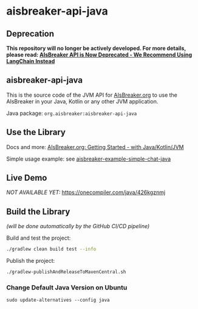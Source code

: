 # aisbreaker-api-java

## Deprecation

**This repository will no longer be actively developed. For more details, please read: [AIsBreaker API is Now Deprecated - We Recommend Using LangChain Instead](https://aisbreaker.org/blog/2024-09-08-aisbreaker-api-deprecation-langchain-recommendation)**


## aisbreaker-api-java

This is the source code of the JVM API for [AIsBreaker.org](https://aisbreaker.org/)
to use the AIsBreaker in your Java, Kotlin or any other JVM application.

Java package: `org.aisbreaker:aisbreaker-api-java`


## Use the Library
Docs and more: [AIsBreaker.org: Getting Started - with Java/Kotlin/JVM](https://aisbreaker.org/docs/getting-started-with-java)

Simple usage example: see [aisbreaker-example-simple-chat-java](https://github.com/aisbreaker/aisbreaker-example-simple-chat-java/)


## Live Demo
_NOT AVAILABLE YET:_
https://onecompiler.com/java/426kgznmj


## Build the Library
_(will be done automatically by the GitHub CI/CD pipeline)_

Build and test the project:
```bash
./gradlew clean build test --info
```

Publish the project:
```bash
./gradlew-publishAndReleaseToMavenCentral.sh
```

### Change Default Java Version on Ubuntu
```
sudo update-alternatives --config java
```




